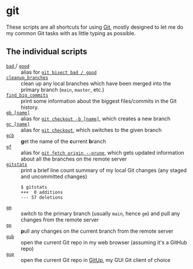 # git

These scripts are all shortcuts for using [Git], mostly designed to let me do my common Git tasks with as little typing as possible.

[Git]: https://git-scm.com/

## The individual scripts

<dl>
  <dt>
    <a href="https://github.com/alexwlchan/scripts/blob/main/git/bad">
      <code>bad</code>
    </a> / <a href="https://github.com/alexwlchan/scripts/blob/main/git/good">
      <code>good</code>
    </a>
  </dt>
  <dd>
    alias for <a href="https://git-scm.com/docs/git-bisect"><code>git bisect bad / good</code></a>
  </dd>

  <dt>
    <a href="https://github.com/alexwlchan/scripts/blob/main/git/cleanup_branches">
      <code>cleanup_branches</code>
    </a>
  </dt>
  <dd>
    clean up any local branches which have been merged into the primary branch (<code>main</code>, <code>master</code>, etc.)
  </dd>

  <dt>
    <a href="https://github.com/alexwlchan/scripts/blob/main/git/find_big_commits">
      <code>find_big_commits</code>
    </a>
  </dt>
  <dd>
    print some information about the biggest files/commits in the Git history.
  </dd>

  <dt>
    <a href="https://github.com/alexwlchan/scripts/blob/main/git/gb">
      <code>gb [name]</code>
    </a>
  </dt>
  <dd>
    alias for <a href="https://git-scm.com/docs/git-checkout"><code>git checkout -b [name]</code></a>, which creates a new branch
  </dd>

  <dt>
    <a href="https://github.com/alexwlchan/scripts/blob/main/git/gc">
      <code>gc [name]</code>
    </a>
  </dt>
  <dd>
    alias for <a href="https://git-scm.com/docs/git-checkout"><code>git checkout</code></a>, which switches to the given branch
  </dd>

  <dt>
    <a href="https://github.com/alexwlchan/scripts/blob/main/git/gcb">
      <code>gcb</code>
    </a>
  </dt>
  <dd>
    <strong>g</strong>et the name of the <strong>c</strong>urrent <strong>b</strong>ranch
  </dd>

  <dt>
    <a href="https://github.com/alexwlchan/scripts/blob/main/git/gf">
      <code>gf</code>
    </a>
  </dt>
  <dd>
    alias for <a href="https://git-scm.com/docs/git-checkout"><code>git fetch origin --prune</code></a>, which gets updated information about all the branches on the remote server
  </dd>

  <dt>
    <a href="https://github.com/alexwlchan/scripts/blob/main/git/gitstats">
      <code>gitstats</code>
    </a>
  </dt>
  <dd>
    print a brief line count summary of my local Git changes (any staged and uncommitted changes)
    <p>
    <pre><code>$ gitstats
+++  0 additions
--- 57 deletions</code></pre>
    </p>
  </dd>

  <dt>
    <a href="https://github.com/alexwlchan/scripts/blob/main/git/gm">
      <code>gm</code>
    </a>
  </dt>
  <dd>
    switch to the primary branch (usually <code>main</code>, hence <code>gm</code>) and pull any changes from the remote server
  </dd>

  <dt>
    <a href="https://github.com/alexwlchan/scripts/blob/main/git/gp">
      <code>gp</code>
    </a>
  </dt>
  <dd>
    <strong>p</strong>ull any changes on the current branch from the remote server
  </dd>

  <dt>
    <a href="https://github.com/alexwlchan/scripts/blob/main/git/gub">
      <code>gub</code>
    </a>
  </dt>
  <dd>
    open the current Git repo in my web browser (assuming it's a GitHub repo)
  </dd>

  <dt>
    <a href="https://github.com/alexwlchan/scripts/blob/main/git/gup">
      <code>gup</code>
    </a>
  </dt>
  <dd>
    open the current Git repo in <a href="https://gitup.co/">GitUp</a>, my GUI Git client of choice
  </dd>
</dl>
